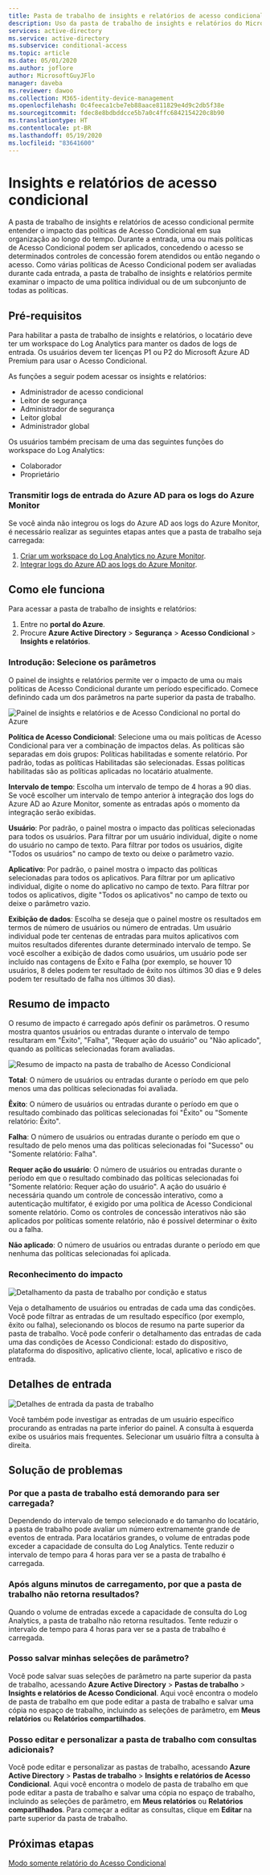 ```yaml
---
title: Pasta de trabalho de insights e relatórios de acesso condicional - Microsoft Azure Active Directory
description: Uso da pasta de trabalho de insights e relatórios do Microsoft Azure Active Directory para solucionar problemas de políticas
services: active-directory
ms.service: active-directory
ms.subservice: conditional-access
ms.topic: article
ms.date: 05/01/2020
ms.author: joflore
author: MicrosoftGuyJFlo
manager: daveba
ms.reviewer: dawoo
ms.collection: M365-identity-device-management
ms.openlocfilehash: 0c4feeca1cbe7eb88aace811829e4d9c2db5f38e
ms.sourcegitcommit: fdec8e8bdbddcce5b7a0c4ffc6842154220c8b90
ms.translationtype: HT
ms.contentlocale: pt-BR
ms.lasthandoff: 05/19/2020
ms.locfileid: "83641600"
---
```

# <a name="conditional-access-insights-and-reporting"></a>Insights e relatórios de acesso condicional

A pasta de trabalho de insights e relatórios de acesso condicional permite entender o impacto das políticas de Acesso Condicional em sua organização ao longo do tempo. Durante a entrada, uma ou mais políticas de Acesso Condicional podem ser aplicados, concedendo o acesso se determinados controles de concessão forem atendidos ou então negando o acesso. Como várias políticas de Acesso Condicional podem ser avaliadas durante cada entrada, a pasta de trabalho de insights e relatórios permite examinar o impacto de uma política individual ou de um subconjunto de todas as políticas.  

## <a name="prerequisites"></a>Pré-requisitos

Para habilitar a pasta de trabalho de insights e relatórios, o locatário deve ter um workspace do Log Analytics para manter os dados de logs de entrada. Os usuários devem ter licenças P1 ou P2 do Microsoft Azure AD Premium para usar o Acesso Condicional.

As funções a seguir podem acessar os insights e relatórios:  

- Administrador de acesso condicional 
- Leitor de segurança 
- Administrador de segurança 
- Leitor global 
- Administrador global 

Os usuários também precisam de uma das seguintes funções do workspace do Log Analytics:  

- Colaborador  
- Proprietário 

### <a name="stream-sign-in-logs-from-azure-ad-to-azure-monitor-logs"></a>Transmitir logs de entrada do Azure AD para os logs do Azure Monitor 

Se você ainda não integrou os logs do Azure AD aos logs do Azure Monitor, é necessário realizar as seguintes etapas antes que a pasta de trabalho seja carregada:  

1. [Criar um workspace do Log Analytics no Azure Monitor](../../azure-monitor/learn/quick-create-workspace.md).
1. [Integrar logs do Azure AD aos logs do Azure Monitor](../reports-monitoring/howto-integrate-activity-logs-with-log-analytics.md).

## <a name="how-it-works"></a>Como ele funciona 

Para acessar a pasta de trabalho de insights e relatórios:  

1. Entre no **portal do Azure**.
1. Procure **Azure Active Directory** > **Segurança** > **Acesso Condicional** > **Insights e relatórios**.

### <a name="get-started-select-parameters"></a>Introdução: Selecione os parâmetros 

O painel de insights e relatórios permite ver o impacto de uma ou mais políticas de Acesso Condicional durante um período especificado. Comece definindo cada um dos parâmetros na parte superior da pasta de trabalho. 

![Painel de insights e relatórios e de Acesso Condicional no portal do Azure](./media/howto-conditional-access-insights-reporting/conditional-access-insights-and-reporting-dashboard.png)

**Política de Acesso Condicional**: Selecione uma ou mais políticas de Acesso Condicional para ver a combinação de impactos delas. As políticas são separadas em dois grupos: Políticas habilitadas e somente relatório. Por padrão, todas as políticas Habilitadas são selecionadas. Essas políticas habilitadas são as políticas aplicadas no locatário atualmente.  

**Intervalo de tempo**: Escolha um intervalo de tempo de 4 horas a 90 dias. Se você escolher um intervalo de tempo anterior à integração dos logs do Azure AD ao Azure Monitor, somente as entradas após o momento da integração serão exibidas.  

**Usuário**: Por padrão, o painel mostra o impacto das políticas selecionadas para todos os usuários. Para filtrar por um usuário individual, digite o nome do usuário no campo de texto. Para filtrar por todos os usuários, digite "Todos os usuários" no campo de texto ou deixe o parâmetro vazio. 

**Aplicativo**: Por padrão, o painel mostra o impacto das políticas selecionadas para todos os aplicativos. Para filtrar por um aplicativo individual, digite o nome do aplicativo no campo de texto. Para filtrar por todos os aplicativos, digite "Todos os aplicativos" no campo de texto ou deixe o parâmetro vazio. 

**Exibição de dados**: Escolha se deseja que o painel mostre os resultados em termos de número de usuários ou número de entradas. Um usuário individual pode ter centenas de entradas para muitos aplicativos com muitos resultados diferentes durante determinado intervalo de tempo. Se você escolher a exibição de dados como usuários, um usuário pode ser incluído nas contagens de Êxito e Falha (por exemplo, se houver 10 usuários, 8 deles podem ter resultado de êxito nos últimos 30 dias e 9 deles podem ter resultado de falha nos últimos 30 dias).

## <a name="impact-summary"></a>Resumo de impacto 

O resumo de impacto é carregado após definir os parâmetros. O resumo mostra quantos usuários ou entradas durante o intervalo de tempo resultaram em "Êxito", "Falha", "Requer ação do usuário" ou "Não aplicado", quando as políticas selecionadas foram avaliadas.  

![Resumo de impacto na pasta de trabalho de Acesso Condicional](./media/howto-conditional-access-insights-reporting/workbook-impact-summary.png)

**Total**: O número de usuários ou entradas durante o período em que pelo menos uma das políticas selecionadas foi avaliada.

**Êxito**: O número de usuários ou entradas durante o período em que o resultado combinado das políticas selecionadas foi "Êxito" ou "Somente relatório: Êxito".

**Falha**: O número de usuários ou entradas durante o período em que o resultado de pelo menos uma das políticas selecionadas foi "Sucesso" ou "Somente relatório: Falha".

**Requer ação do usuário**: O número de usuários ou entradas durante o período em que o resultado combinado das políticas selecionadas foi "Somente relatório: Requer ação do usuário". A ação do usuário é necessária quando um controle de concessão interativo, como a autenticação multifator, é exigido por uma política de Acesso Condicional somente relatório. Como os controles de concessão interativos não são aplicados por políticas somente relatório, não é possível determinar o êxito ou a falha.  

**Não aplicado**: O número de usuários ou entradas durante o período em que nenhuma das políticas selecionadas foi aplicada.

### <a name="understanding-the-impact"></a>Reconhecimento do impacto 

![Detalhamento da pasta de trabalho por condição e status](./media/howto-conditional-access-insights-reporting/workbook-breakdown-condition-and-status.png)

Veja o detalhamento de usuários ou entradas de cada uma das condições. Você pode filtrar as entradas de um resultado específico (por exemplo, êxito ou falha), selecionando os blocos de resumo na parte superior da pasta de trabalho. Você pode conferir o detalhamento das entradas de cada uma das condições de Acesso Condicional: estado do dispositivo, plataforma do dispositivo, aplicativo cliente, local, aplicativo e risco de entrada.  

## <a name="sign-in-details"></a>Detalhes de entrada 

![Detalhes de entrada da pasta de trabalho](./media/howto-conditional-access-insights-reporting/workbook-sign-in-details.png)

Você também pode investigar as entradas de um usuário específico procurando as entradas na parte inferior do painel. A consulta à esquerda exibe os usuários mais frequentes. Selecionar um usuário filtra a consulta à direita.  

## <a name="troubleshooting"></a>Solução de problemas

### <a name="why-is-the-workbook-taking-a-long-time-to-load"></a>Por que a pasta de trabalho está demorando para ser carregada?  

Dependendo do intervalo de tempo selecionado e do tamanho do locatário, a pasta de trabalho pode avaliar um número extremamente grande de eventos de entrada. Para locatários grandes, o volume de entradas pode exceder a capacidade de consulta do Log Analytics. Tente reduzir o intervalo de tempo para 4 horas para ver se a pasta de trabalho é carregada.  

### <a name="after-loading-for-a-few-minutes-why-is-the-workbook-returning-zero-results"></a>Após alguns minutos de carregamento, por que a pasta de trabalho não retorna resultados? 

Quando o volume de entradas excede a capacidade de consulta do Log Analytics, a pasta de trabalho não retorna resultados. Tente reduzir o intervalo de tempo para 4 horas para ver se a pasta de trabalho é carregada.  

### <a name="can-i-save-my-parameter-selections"></a>Posso salvar minhas seleções de parâmetro?  

Você pode salvar suas seleções de parâmetro na parte superior da pasta de trabalho, acessando **Azure Active Directory** > **Pastas de trabalho** > **Insights e relatórios de Acesso Condicional**. Aqui você encontra o modelo de pasta de trabalho em que pode editar a pasta de trabalho e salvar uma cópia no espaço de trabalho, incluindo as seleções de parâmetro, em **Meus relatórios** ou **Relatórios compartilhados**. 

### <a name="can-i-edit-and-customize-the-workbook-with-additional-queries"></a>Posso editar e personalizar a pasta de trabalho com consultas adicionais? 

Você pode editar e personalizar as pastas de trabalho, acessando **Azure Active Directory** > **Pastas de trabalho** > **Insights e relatórios de Acesso Condicional**. Aqui você encontra o modelo de pasta de trabalho em que pode editar a pasta de trabalho e salvar uma cópia no espaço de trabalho, incluindo as seleções de parâmetro, em **Meus relatórios** ou **Relatórios compartilhados**. Para começar a editar as consultas, clique em **Editar** na parte superior da pasta de trabalho.  
 
## <a name="next-steps"></a>Próximas etapas

[Modo somente relatório do Acesso Condicional](concept-conditional-access-report-only.md)
